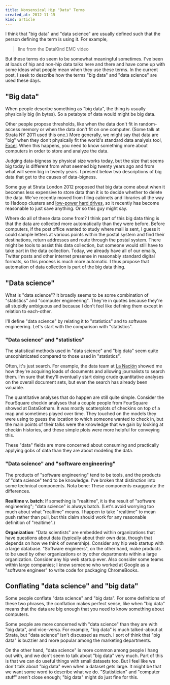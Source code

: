 ```yaml
---
title: Nonsensical Hip "Data" Terms
created_at: 2012-11-15
kind: article
---
```

I think that "big data" and "data science" are usually defined such that the
person defining the term is using it. For example,

> line from the DataKind EMC video

But these terms do seem to be somewhat meaningful sometimes. I've been at loads
of hip and non-hip data talks here and there and have come up with some ideas
what people mean when they use these terms. In the current post, I seek to
describe how the terms "big data" and "data science" are used these days.

## "Big data"
When people describe something as "big data", the thing is usually physically
big (in bytes). So a petabyte of data would might be big data.

Other people propose thresholds, like when the data don't fit in random-access
memory or when the data don't fit on one computer. (Some talk at Strata NY 2011
used this one.) More generally, we might say that data are "big" when they
don't physically fit the world's standard data analysis tool, [Excel](/!/excel/).
When this happens, you need to know something more about computers in order to
store and analyze the data.

Judging data-bigness by physical size works today, but the size that seems big
today is different from what seemed big twenty years ago and from what will
seem big in twenty years. I present below two descriptions of big data that
get to the causes of data-bigness.

Some guy at Strata London 2012 proposed that big data come about when it
becomes less expensive to store data than it is to decide whether to delete
the data. We've recently moved from filing cabinets and libraries all the
way to Hadoop clusters and
[low-power hard drives](http://aws.amazon.com/glacier/), so it recently has
become reasonable to just save anything. Or so this guy might say.

Where do all of these data come from? I think part of this big data thing is
that the data are collected more automatically than they were before. Before
computers, if the post office wanted to study where mail is sent, I guess it
could sample letters at various points within the postal system and find their
destinations, return addresses and route through the postal system. There
might be tools to assist this data collection, but someone would still have
to take part in the data collection. Today, we already have all of our emails,
Twitter posts and other internet presense in reasonably standard digital
formats, so this process is much more automatic. I thus propose that automation
of data collection is part of the big data thing.

## "Data science"
What is "data science"? It broadly seems to be some combination of "statistics"
and "computer engineering". They're in quotes because they're all stupidly
ambiguous and because I don't feel like defining them except in relation to
each-other.

I'll define "data science" by relating it to "statistics" and to software
engineering. Let's start with the comparison with "statistics".

### "Data science" and "statistics"
The statistical methods used in "data science" and "big data" seem quite
unsophisticated compared to those used in "statistics".

Often, it's just search. For example, the data team at [La Nación]()
showed me how they're acquiring loads of documents and allowing journalists to
search them. I'm sure that they'll eventually start doing crude quantitative
analyses on the overall document sets, but even the search has already been
valuable.

The quantitative analyses that do happen are still quite simple. Consider
the FourSquare checkin analyses that a couple people from FourSquare showed at
DataGotham. It was mostly scatterplots of checkins on top of a map and
sometimes played over time. They touched on the models they were using to
guess the location to which someone wanted to check in, but the main points of
their talks were the knowledge that we gain by looking at checkin histories,
and these simple plots were more helpful for conveying this.

These "data" fields are more concerned about consuming and practically
applying gobs of data than they are about modeling the data.

### "Data science" and "software engineering"
The products of "software engineering" tend to be tools, and the products of
"data science" tend to be knowledge. I've broken that distinction into some
technical components. Nota bene: These components exaggerate the differences.

**Realtime v. batch**: If something is "realtime", it is the result of
"software engineering"; "data science" is always batch. (Let's avoid worrying
too much about what "realtime" means. I happen to take "realtime" to mean push
rather than pull, but this claim should work for any reasonable definition of
"realtime".)

**Organization**: "Data scientists" are embedded within organizations that have
questions about data (typically about their own data, though that depends on
how we think of ownership). Consider any hip web startup with a large database.
"Software engineers", on the other hand, make products to be used by other
organizations or by other departments within a large organization. Consider
any hip web startup ever. Also consider some teams within large companies; I
know someone who worked at Google as a "software engineer" to write code for
packaging ChromeBooks.

## Conflating "data science" and "big data"
Some people conflate "data science" and "big data". For some definitions of
these two phrases, the conflation makes perfect sense, like when "big data"
means that the data are big enough that you need to know something about
computers.

Some people are more concerned with "data science" than they are with "big
data", and vice-versa. For example, "big data" is much talked-about at Strata,
but "data science" isn't discussed as much. I sort of think that "big data"
is buzzier and more popular among the marketing departments.

On the other hand, "data science" is more common among people I hang out with,
and we don't seem to talk about "big data" very much. Part of this is that we
can do useful things with small datasets too. But I feel like we don't talk
about "big data" even when a dataset gets large. It might be that we want some
word to describe what we do. "Statistician" and "computer stuff" aren't close
enough; "big data" might do just fine for this.
